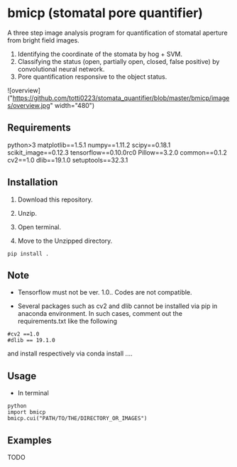 # bmicp (stomatal pore quantifier)

A three step image analysis program for quantification of stomatal aperture from bright field images.

1. Identifying the coordinate of the stomata by hog + SVM.
2. Classifying the status (open, partially open, closed, false positive) by convolutional neural network.
3. Pore quantification responsive to the object status.

![overview]("https://github.com/totti0223/stomata_quantifier/blob/master/bmicp/images/overview.jpg" width="480")


## Requirements
python>3
matplotlib==1.5.1
numpy==1.11.2
scipy==0.18.1
scikit_image==0.12.3
tensorflow==0.10.0rc0
Pillow==3.2.0
common==0.1.2
cv2==1.0
dlib==19.1.0
setuptools==32.3.1

## Installation

1. Download this repository.

2. Unzip.

2. Open terminal.

3. Move to the Unzipped directory.

~~~~
pip install .
~~~~

## Note

- Tensorflow must not be ver. 1.0.. Codes are not compatible.

- Several packages such as cv2 and dlib cannot be installed via pip in anaconda environment. In such cases, comment out the requirements.txt like the following 

~~~~
#cv2 ==1.0
#dlib == 19.1.0
~~~~
and install respectively via conda install ....

## Usage

- In terminal

~~~~
python
import bmicp
bmicp.cui("PATH/TO/THE/DIRECTORY_OR_IMAGES")
~~~~

## Examples

TODO

